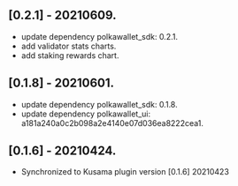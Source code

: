 ## [0.2.1] - 20210609.

* update dependency polkawallet_sdk: 0.2.1.
* add validator stats charts.
* add staking rewards chart.

## [0.1.8] - 20210601.

* update dependency polkawallet_sdk: 0.1.8.
* update dependency polkawallet_ui: a181a240a0c2b098a2e4140e07d036ea8222cea1.

## [0.1.6] - 20210424.

* Synchronized to Kusama plugin version [0.1.6] 20210423